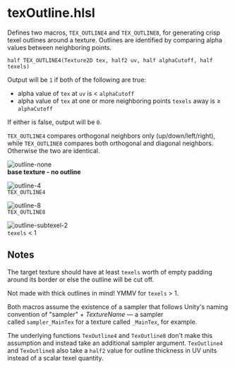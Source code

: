 # texOutline.hlsl

Defines two macros, `TEX_OUTLINE4` and `TEX_OUTLINE8`, for generating crisp texel outlines around a texture. Outlines are identified by comparing alpha values between neighboring points.

```
half TEX_OUTLINE4(Texture2D tex, half2 uv, half alphaCutoff, half texels)
```

Output will be `1` if both of the following are true:
- alpha value of `tex` at `uv` is &lt; `alphaCutoff`
- alpha value of `tex` at one or more neighboring points `texels` away is &ge; `alphaCutoff`

If either is false, output will be `0`.

`TEX_OUTLINE4` compares orthogonal neighbors only (up/down/left/right), while `TEX_OUTLINE8` compares both orthogonal and diagonal neighbors. Otherwise the two are identical.

![outline-none](https://user-images.githubusercontent.com/62530485/223929767-10219e1a-caff-4cb7-b47c-99b0f7d3f2c2.png)\
**base texture - no outline**

![outline-4](https://user-images.githubusercontent.com/62530485/223929797-e33d2fba-133d-4845-9511-6ad3af4aab7d.png)\
`TEX_OUTLINE4`

![outline-8](https://user-images.githubusercontent.com/62530485/223929815-b0258855-199a-4344-ac76-30d62e595b14.png)\
`TEX_OUTLINE8`

![outline-subtexel-2](https://user-images.githubusercontent.com/62530485/223930904-36298307-3ac1-45cf-8993-f91bccea7c9f.png)\
`texels` &lt; 1




## Notes

The target texture should have at least `texels` worth of empty padding around its border or else the outline will be cut off.

Not made with thick outlines in mind! YMMV for `texels` &gt; 1.

Both macros assume the existence of a sampler that follows Unity's naming convention of "sampler" + *TextureName* — a sampler called `sampler_MainTex` for a texture called `_MainTex`, for example. 

The underlying functions `TexOutline4` and `TexOutline8` don't make this assumption and instead take an additional sampler argument. `TexOutline4` and `TexOutline8` also take a `half2` value for outline thickness in UV units instead of a scalar texel quantity.
